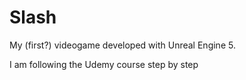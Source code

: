 # Slash

My (first?) videogame developed with Unreal Engine 5.

I am following the Udemy course step by step
